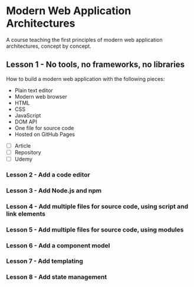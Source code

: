 # Modern Web Application Architectures
A course teaching the first principles of modern web application architectures, concept by concept.

## Lesson 1 - No tools, no frameworks, no libraries

How to build a modern web application with the following pieces:

* Plain text editor
* Modern web browser
* HTML
* CSS
* JavaScript
* DOM API
* One file for source code
* Hosted on GitHub Pages

- [ ] Article
- [ ] Repository
- [ ] Udemy

### Lesson 2 - Add a code editor

### Lesson 3 - Add Node.js and npm

### Lesson 4 - Add multiple files for source code, using script and link elements

### Lesson 5 - Add multiple files for source code, using modules

### Lesson 6 - Add a component model

### Lesson 7 - Add templating

### Lesson 8 - Add state management
